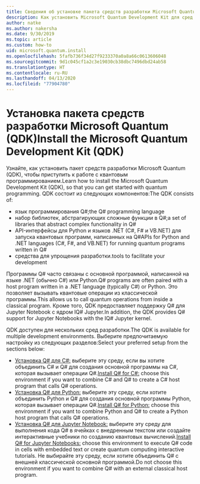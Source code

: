 ```yaml
---
title: Сведения об установке пакета средств разработки Microsoft Quantum (QDK)
description: Как установить Microsoft Quantum Development Kit для сред C#, Python и Jupyter Notebook
author: natke
ms.author: nakersha
ms.date: 9/30/2019
ms.topic: article
ms.custom: how-to
uid: microsoft.quantum.install
ms.openlocfilehash: 5fafb736f34d27f9233370a0a8a66c0613606048
ms.sourcegitcommit: 9d1c045cf1a2c3e19030cb38dbc7496dbd24ab58
ms.translationtype: HT
ms.contentlocale: ru-RU
ms.lasthandoff: 04/13/2020
ms.locfileid: "77904780"
---
```

# <a name="install-the-microsoft-quantum-development-kit-qdk"></a><span data-ttu-id="5b5a8-103">Установка пакета средств разработки Microsoft Quantum (QDK)</span><span class="sxs-lookup"><span data-stu-id="5b5a8-103">Install the Microsoft Quantum Development Kit (QDK)</span></span>

<span data-ttu-id="5b5a8-104">Узнайте, как установить пакет средств разработки Microsoft Quantum (QDK), чтобы приступить к работе с квантовым программированием.</span><span class="sxs-lookup"><span data-stu-id="5b5a8-104">Learn how to install the Microsoft Quantum Development Kit (QDK), so that you can get started with quantum programming.</span></span> <span data-ttu-id="5b5a8-105">QDK состоит из следующих компонентов:</span><span class="sxs-lookup"><span data-stu-id="5b5a8-105">The QDK consists of:</span></span>

- <span data-ttu-id="5b5a8-106">язык программирования Q#;</span><span class="sxs-lookup"><span data-stu-id="5b5a8-106">the Q# programming language</span></span>
- <span data-ttu-id="5b5a8-107">набор библиотек, абстрагирующих сложные функции в Q#;</span><span class="sxs-lookup"><span data-stu-id="5b5a8-107">a set of libraries that abstract complex functionality in Q#</span></span>
- <span data-ttu-id="5b5a8-108">API-интерфейсы для Python и языков .NET (C#, F# и VB.NET) для запуска квантовых программ, написанных на Q#</span><span class="sxs-lookup"><span data-stu-id="5b5a8-108">APIs for Python and .NET languages (C#, F#, and VB.NET) for running quantum programs written in Q#</span></span>
- <span data-ttu-id="5b5a8-109">средства для упрощения разработки.</span><span class="sxs-lookup"><span data-stu-id="5b5a8-109">tools to facilitate your development</span></span>

<span data-ttu-id="5b5a8-110">Программы Q# часто связаны с основной программой, написанной на языке .NET (обычно C#) или Python.</span><span class="sxs-lookup"><span data-stu-id="5b5a8-110">Q# programs are often paired with a host program written in a .NET language (typically C#) or Python.</span></span> <span data-ttu-id="5b5a8-111">Это позволяет вызывать квантовые операции из классической программы.</span><span class="sxs-lookup"><span data-stu-id="5b5a8-111">This allows us to call quantum operations from inside a classical program.</span></span>
<span data-ttu-id="5b5a8-112">Кроме того, QDK предоставляет поддержку Q# для Jupyter Notebook с ядром IQ# Jupyter.</span><span class="sxs-lookup"><span data-stu-id="5b5a8-112">In addition, the QDK provides Q# support for Jupyter Notebooks with the IQ# Jupyter kernel.</span></span>

<span data-ttu-id="5b5a8-113">QDK доступен для нескольких сред разработки.</span><span class="sxs-lookup"><span data-stu-id="5b5a8-113">The QDK is available for multiple development environments.</span></span> <span data-ttu-id="5b5a8-114">Выберите предпочитаемую настройку из следующих разделов:</span><span class="sxs-lookup"><span data-stu-id="5b5a8-114">Select your preferred setup from the sections below:</span></span>

- <span data-ttu-id="5b5a8-115">[Установка Q# для C#:](xref:microsoft.quantum.install.cs) выберите эту среду, если вы хотите объединить C# и Q# для создания основной программы на C#, которая вызывает операции Q#.</span><span class="sxs-lookup"><span data-stu-id="5b5a8-115">[Install Q# for C#:](xref:microsoft.quantum.install.cs) choose this environment if you want to combine C# and Q# to create a C# host program that calls Q# operations.</span></span>
- <span data-ttu-id="5b5a8-116">[Установка Q# для Python:](xref:microsoft.quantum.install.python) выберите эту среду, если хотите объединить Python и Q# для создания основной программы Python, которая вызывает операции Q#.</span><span class="sxs-lookup"><span data-stu-id="5b5a8-116">[Install Q# for Python:](xref:microsoft.quantum.install.python) choose this environment if you want to combine Python and Q# to create a Python host program that calls Q# operations.</span></span>
- <span data-ttu-id="5b5a8-117">[Установка Q# для Jupyter Notebook:](xref:microsoft.quantum.install.jupyter) выберите эту среду для выполнения кода Q# в ячейках с внедренным текстом или создайте интерактивные учебники по созданию квантовых вычислений.</span><span class="sxs-lookup"><span data-stu-id="5b5a8-117">[Install Q# for Jupyter Notebooks:](xref:microsoft.quantum.install.jupyter) choose this environment to execute Q# code in cells with embedded text or create quantum computing interactive tutorials.</span></span> <span data-ttu-id="5b5a8-118">Не выбирайте эту среду, если хотите объединить Q# с внешней классической основной программой.</span><span class="sxs-lookup"><span data-stu-id="5b5a8-118">Do not choose this environment if you want to combine Q# with an external classical host program.</span></span>

